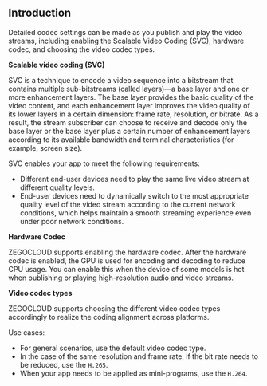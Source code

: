 ## Introduction

Detailed codec settings can be made as you publish and play the video streams, including enabling the Scalable Video Coding (SVC), hardware codec, and choosing the video codec types.

**Scalable video coding (SVC)**

SVC is a technique to encode a video sequence into a bitstream that contains multiple sub-bitstreams (called layers)—a base layer and one or more enhancement layers. The base layer provides the basic quality of the video content, and each enhancement layer improves the video quality of its lower layers in a certain dimension: frame rate, resolution, or bitrate. As a result, the stream subscriber can choose to receive and decode only the base layer or the base layer plus a certain number of enhancement layers according to its available bandwidth and terminal characteristics (for example, screen size).

SVC enables your app to meet the following requirements:

- Different end-user devices need to play the same live video stream at different quality levels.
- End-user devices need to dynamically switch to the most appropriate quality level of the video stream according to the current network conditions, which helps maintain a smooth streaming experience even under poor network conditions.

**Hardware Codec**

ZEGOCLOUD supports enabling the hardware codec. After the hardware codec is enabled, the GPU is used for encoding and decoding to reduce CPU usage. You can enable this when the device of some models is hot when publishing or playing high-resolution audio and video streams.

**Video codec types**

ZEGOCLOUD supports choosing the different video codec types accordingly to realize the coding alignment across platforms.

Use cases: 

- For general scenarios, use the default video codec type. 
- In the case of the same resolution and frame rate, if the bit rate needs to be reduced, use the `H.265`.
- When your app needs to be applied as mini-programs, use the `H.264`.






